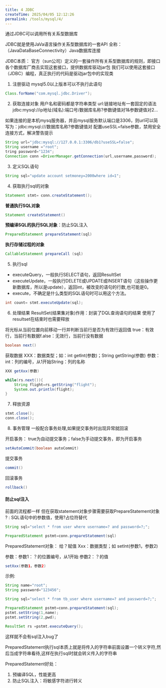```yaml
---
title: 4 JDBC
createTime: 2025/04/05 12:12:26
permalink: /tools/mysql/4/
---
```

通过JDBC可以调用所有关系型数据库

JDBC就是使用JaVa语言操作关系型数据库的一套API
全称：（JavaDataBaseConnectivity）Java数据库连接

JDBC本质：
官方（sun公司）定义的一套操作所有关系型数据库的规则，即接口
各个数据库厂商去实现这套接口，提供数据库驱动jar包
我们可以使用这套接口（JDBC）编程，真正执行的代码是驱动jar包中的实现类

1. 注册驱动
mysql5.0以上版本可以不执行此语句
```java
Class.forName("com.mysql.jdbc.Driver");
```

2. 获取连接对象
用户名和密码都是字符串类型
url:链接地址有一套固定的语法
jdbc:mysql://ip地址(域名):端口号/数据库名称?参数键值对1&参数键值对2...

如果连接的是本机mysq服务器，并且mysql服务默认端口是3306，则url可以简写为：jdbc:mysql:///数据库名称?参数键值对
配置useSSL=false参数，禁用安全连接方式，解决警告提示
```java
String url="jdbc:mysql://127.0.0.1:3306/db1?useSSL=false";
String username ="root";
tring password="1234";
Connection conn =DriverManager.getConnection(url,username,password);
```
3. 定义SQL语句

```java
String sql="update account setmoney=2000where id=1";
```

4. 获取执行sql的对象

```java
Statement stmt= conn.createStatement();
```

**普通执行SQL对象**
```java
Statement createStatement()
```

**预编译SQL的执行SQL对象**：防止SQL注入
```java
PreparedStatement prepareStatement(sql)
```

**执行存储过程的对象**
```java
CallableStatement prepareCall (sql)
```

5. 执行sql
- executeQuery，一般执行SELECT语句，返回ResultSet
- executeUpdate，一般执行DELETE或UPDATE或INSERT语句（这些操作更新数据库，所以是update），返回int，被改变的语句的行数,也可能是0。
- execute，不确定是什么类型的SQL语句时可以用这个方法。

```java
int count= stmt.executeUpdate(sql);
```

6. 处理结果
ResultSet(结果集对象)作用：封装了DQL查询语句的结果
使用了resultset在结束时也需要释放

将光标从当前位置向前移动一行并判断当前行是否为有效行返回值
true：有效行，当前行有数据f.alse：无效行，当前行没有数据
```java
boolean next()
```

获取数据
XXX：数据类型；如：int getlnt(参数)；String getString(参数)
参数：int：列的编号，从1开始String：列的名称
```java
XXX getXxx(参数)
```


```java
while(rs.next()){
    String flight=rs.getString("flight");
    System.out.println(flight);
}
```

7. 释放资源

```java
stmt.close();
conn.close();
```

8. 事务管理
一般配合事务处理,如果提交事务时出现异常就回滚

开启事务：
true为自动提交事务；false为手动提交事务，即为开启事务
```java
setAutoCommit(boolean autoCommit)
```

提交事务
```java
commit()
```

回滚事务
```java
rollback()
```

#### 防止sql注入
前面的流程都一样
但在获取statement对象步骤需要获取PrepareStatement对象
? : SQL语句中的参数值，使用?占位符替代
```java
String sql="select * from user where username=? and password=?;";
```

```java
PreparedStatement pstmt=conn.prepareStatement(sql)
```

PreparedStatement对象：
给？赋值
Xxx：数据类型；如 setlnt(参数1，参数2)

参数：参数1：？的位置编号，从1开始
参数2：？的值
```java
setXxx(参数1，参数2)
```

示例:
```java
String name="root";
String password="123456";

String sql="select * from tb_user where username=? and password=?;";

PreparedStatement pstmt=conn.prepareStatement(sql);
pstmt.setString(1,name);
pstmt.setString(2,pwd);

ResultSet rs =pstmt.executeQuery();
```
这样就不会有sql注入bug了

PreparedStatement执行sql本质上就是将传入的字符串前面设置一个转义字符,然后当成字符串看待,这样在执行sql时就会转义传入的字符串

PreparedStatement好处：
1. 预编译SQL，性能更高
2. 防止SQL注入：将敏感字符进行转义


